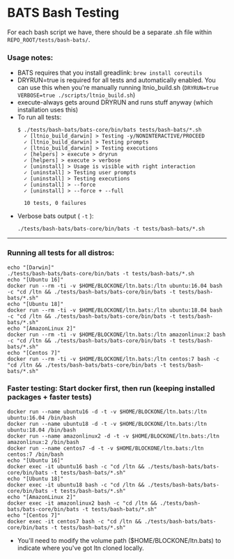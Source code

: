 # BATS Bash Testing

For each bash script we have, there should be a separate .sh file within `REPO_ROOT/tests/bash-bats/`.

### Usage notes:

- BATS requires that you install greadlink: `brew install coreutils`
- DRYRUN=true is required for all tests and automatically enabled. You can use this when you're manually running ltnio_build.sh (`DRYRUN=true VERBOSE=true ./scripts/ltnio_build.sh`)
- execute-always gets around DRYRUN and runs stuff anyway (which installation uses this)
- To run all tests: 
    ```
    $ ./tests/bash-bats/bats-core/bin/bats tests/bash-bats/*.sh
      ✓ [ltnio_build_darwin] > Testing -y/NONINTERACTIVE/PROCEED
      ✓ [ltnio_build_darwin] > Testing prompts
      ✓ [ltnio_build_darwin] > Testing executions
      ✓ [helpers] > execute > dryrun
      ✓ [helpers] > execute > verbose
      ✓ [uninstall] > Usage is visible with right interaction
      ✓ [uninstall] > Testing user prompts
      ✓ [uninstall] > Testing executions
      ✓ [uninstall] > --force
      ✓ [uninstall] > --force + --full

      10 tests, 0 failures
    ```
- Verbose bats output ( `-t` ): 
  ```
  ./tests/bash-bats/bats-core/bin/bats -t tests/bash-bats/*.sh
  ```

---

### Running all tests for all distros:
```
echo "[Darwin]"
./tests/bash-bats/bats-core/bin/bats -t tests/bash-bats/*.sh 
echo "[Ubuntu 16]"
docker run --rm -ti -v $HOME/BLOCKONE/ltn.bats:/ltn ubuntu:16.04 bash -c "cd /ltn && ./tests/bash-bats/bats-core/bin/bats -t tests/bash-bats/*.sh"
echo "[Ubuntu 18]"
docker run --rm -ti -v $HOME/BLOCKONE/ltn.bats:/ltn ubuntu:18.04 bash -c "cd /ltn && ./tests/bash-bats/bats-core/bin/bats -t tests/bash-bats/*.sh"
echo "[AmazonLinux 2]"
docker run --rm -ti -v $HOME/BLOCKONE/ltn.bats:/ltn amazonlinux:2 bash -c "cd /ltn && ./tests/bash-bats/bats-core/bin/bats -t tests/bash-bats/*.sh"
echo "[Centos 7]"
docker run --rm -ti -v $HOME/BLOCKONE/ltn.bats:/ltn centos:7 bash -c "cd /ltn && ./tests/bash-bats/bats-core/bin/bats -t tests/bash-bats/*.sh"
```

### **Faster testing:** Start docker first, then run (keeping installed packages + faster tests)
```
docker run --name ubuntu16 -d -t -v $HOME/BLOCKONE/ltn.bats:/ltn ubuntu:16.04 /bin/bash
docker run --name ubuntu18 -d -t -v $HOME/BLOCKONE/ltn.bats:/ltn ubuntu:18.04 /bin/bash
docker run --name amazonlinux2 -d -t -v $HOME/BLOCKONE/ltn.bats:/ltn amazonlinux:2 /bin/bash
docker run --name centos7 -d -t -v $HOME/BLOCKONE/ltn.bats:/ltn centos:7 /bin/bash
echo "[Ubuntu 16]"
docker exec -it ubuntu16 bash -c "cd /ltn && ./tests/bash-bats/bats-core/bin/bats -t tests/bash-bats/*.sh"
echo "[Ubuntu 18]"
docker exec -it ubuntu18 bash -c "cd /ltn && ./tests/bash-bats/bats-core/bin/bats -t tests/bash-bats/*.sh"
echo "[AmazonLinux 2]"
docker exec -it amazonlinux2 bash -c "cd /ltn && ./tests/bash-bats/bats-core/bin/bats -t tests/bash-bats/*.sh"
echo "[Centos 7]"
docker exec -it centos7 bash -c "cd /ltn && ./tests/bash-bats/bats-core/bin/bats -t tests/bash-bats/*.sh"
```

- You'll need to modify the volume path ($HOME/BLOCKONE/ltn.bats) to indicate where you've got ltn cloned locally.
